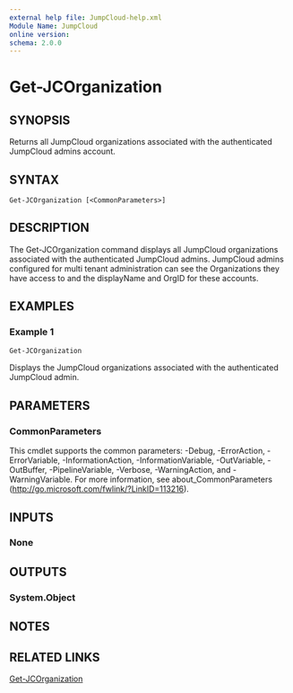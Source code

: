 ```yaml
---
external help file: JumpCloud-help.xml
Module Name: JumpCloud
online version:
schema: 2.0.0
---
```


# Get-JCOrganization

## SYNOPSIS

Returns all JumpCloud organizations associated with the authenticated JumpCloud admins account. 

## SYNTAX

```
Get-JCOrganization [<CommonParameters>]
```

## DESCRIPTION

The Get-JCOrganization command displays all JumpCloud organizations associated with the authenticated JumpCloud admins. JumpCloud admins configured for multi tenant administration can see the Organizations they have access to and the displayName and OrgID for these accounts. 

## EXAMPLES

### Example 1
```powershell
Get-JCOrganization
```

Displays the JumpCloud organizations associated with the authenticated JumpCloud admin.

## PARAMETERS

### CommonParameters
This cmdlet supports the common parameters: -Debug, -ErrorAction, -ErrorVariable, -InformationAction, -InformationVariable, -OutVariable, -OutBuffer, -PipelineVariable, -Verbose, -WarningAction, and -WarningVariable.
For more information, see about_CommonParameters (http://go.microsoft.com/fwlink/?LinkID=113216).

## INPUTS

### None


## OUTPUTS

### System.Object

## NOTES

## RELATED LINKS
[Get-JCOrganization](https://github.com/TheJumpCloud/support/wiki/Get-JCOrganization)